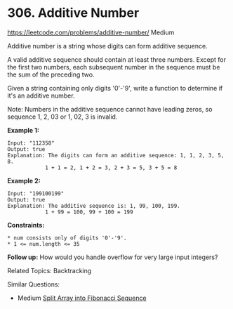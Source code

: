 # 306. Additive Number
<https://leetcode.com/problems/additive-number/>
Medium

Additive number is a string whose digits can form additive sequence.

A valid additive sequence should contain at least three numbers. Except for the first two numbers, each subsequent number in the sequence must be the sum of the preceding two.

Given a string containing only digits '0'-'9', write a function to determine if it's an additive number.

Note: Numbers in the additive sequence cannot have leading zeros, so sequence 1, 2, 03 or 1, 02, 3 is invalid.

 

**Example 1:**

    Input: "112358"
    Output: true
    Explanation: The digits can form an additive sequence: 1, 1, 2, 3, 5, 8. 
                1 + 1 = 2, 1 + 2 = 3, 2 + 3 = 5, 3 + 5 = 8

**Example 2:**

    Input: "199100199"
    Output: true
    Explanation: The additive sequence is: 1, 99, 100, 199. 
                1 + 99 = 100, 99 + 100 = 199

**Constraints:**

    * num consists only of digits '0'-'9'.
    * 1 <= num.length <= 35

**Follow up:**
How would you handle overflow for very large input integers?

Related Topics: Backtracking

Similar Questions: 
* Medium [Split Array into Fibonacci Sequence](https://leetcode.com/problems/split-array-into-fibonacci-sequence/)